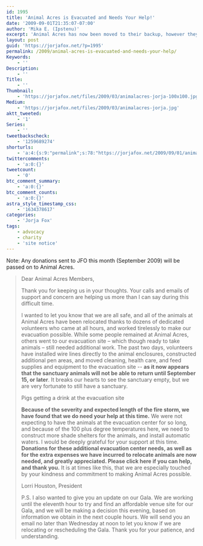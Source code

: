 ```yaml
---
id: 1995
title: 'Animal Acres is Evacuated and Needs Your Help!'
date: '2009-09-01T21:35:07-07:00'
author: 'Mika E. (Ipstenu)'
excerpt: 'Animal Acres has now been moved to their backup, however they weren''t expecting to need to be there for two weeks in 100 degree heat, and they need some help. All JFO donations for September will be passed on to Animal Acres.'
layout: post
guid: 'https://jorjafox.net/?p=1995'
permalink: /2009/animal-acres-is-evacuated-and-needs-your-help/
Keywords:
    - ''
Description:
    - ''
Title:
    - ''
Thumbnail:
    - 'https://jorjafox.net/files/2009/03/animalacres-jorja-100x100.jpg'
Medium:
    - 'https://jorjafox.net/files/2009/03/animalacres-jorja.jpg'
aktt_tweeted:
    - '1'
Series:
    - ''
tweetbackscheck:
    - '1259689274'
shorturls:
    - 'a:4:{s:9:"permalink";s:78:"https://jorjafox.net/2009/09/01/animal-acres-is-evacuated-and-needs-your-help/";s:7:"tinyurl";s:26:"http://tinyurl.com/yzs4nnr";s:4:"isgd";s:18:"http://is.gd/530Kt";s:5:"bitly";s:19:"http://bit.ly/Na0VW";}'
twittercomments:
    - 'a:0:{}'
tweetcount:
    - '0'
btc_comment_summary:
    - 'a:0:{}'
btc_comment_counts:
    - 'a:0:{}'
astra_style_timestamp_css:
    - '1634378617'
categories:
    - 'Jorja Fox'
tags:
    - advocacy
    - charity
    - 'site notice'
---
```


Note: Any donations sent to JFO this month (September 2009) will be passed on to Animal Acres.

<blockquote>Dear Animal Acres Members,

Thank you for keeping us in your thoughts.  Your calls and emails of support and concern are helping us more than I can say during this difficult time.

I wanted to let you know that we are all safe, and all of the animals at Animal Acres have been relocated thanks to dozens of dedicated volunteers who came at all hours, and worked tirelessly to make our evacuation possible.  While some people remained at Animal Acres, others went to our evacuation site – which though ready to take animals – still needed additional work. The past two days, volunteers have installed wire lines directly to the animal enclosures,  constructed additional pen areas,  and moved cleaning, health care, and feed supplies and  equipment to the evacuation site -- **as it now appears that  the sanctuary animals will not be able to return until September 15, or later**. It breaks our hearts to see the sanctuary empty, but we are very fortunate to still have a sanctuary.


Pigs getting a drink at the evacuation site

**Because of the severity and expected length of the fire storm, we have found that we do need your help at this time.**   We were not expecting to have the animals at the evacuation center for so long, and because of the 100 plus degree temperatures here, we need to construct more shade shelters for the animals, and install automatic waters.
I would be deeply grateful for your support at this time. **Donations for these additional evacuation center needs, as well as for the extra expenses we have incurred to relocate animals are now needed, and greatly appreciated.   Please click here if you can help, and thank you.** It is at times like this, that we are especially touched by your kindness and commitment to making Animal Acres possible.

Lorri Houston, President

P.S.  I also wanted to give you an update on our Gala.  We are working until the eleventh hour to try and find an affordable venue site for our Gala, and we will be making a decision this evening, based on information we obtain in the next couple hours.  We will send you an email no later than Wednesday at noon to let you know if we are relocating or rescheduling the Gala. Thank you for your patience, and understanding. </blockquote>
